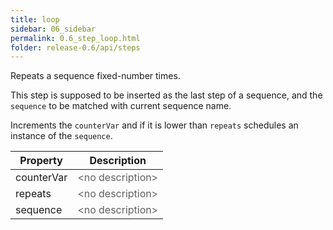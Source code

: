 ```yaml
---
title: loop
sidebar: 06_sidebar
permalink: 0.6_step_loop.html
folder: release-0.6/api/steps
---
```


Repeats a sequence fixed-number times. <p> This step is supposed to be inserted as the last step of a sequence, and the <code>sequence</code> to be matched with current sequence name. <p> Increments the <code>counterVar</code> and if it is lower than <code>repeats</code> schedules an instance of the <code>sequence</code>. 

| Property | Description |
| ------- | -------- |
| counterVar | <font color="#606060">&lt;no description&gt;</font> |
| repeats | <font color="#606060">&lt;no description&gt;</font> |
| sequence | <font color="#606060">&lt;no description&gt;</font> |

